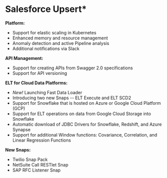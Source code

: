 # Salesforce Upsert*

**Platform:**
* Support for elastic scaling in Kubernetes
* Enhanced memory and resource management
* Anomaly detection and active Pipeline analysis
* Additional notifications via Slack

**API Management:**
* Support for creating APIs from Swagger 2.0 specifications
* Support for API versioning 

**ELT for Cloud Data Platforms:**
* _New!_ Launching Fast Data Loader
* Introducing two new Snaps -- ELT Execute and ELT SCD2
* Support for Snowflake that is hosted on Azure or Google Cloud Platform (GCP)
* Support for ELT operations on data from Google Cloud Storage into Snowflake
* Automatic download of JDBC Drivers for Snowflake, Redshift, and Azure Synapse 
* Support for additional Window functions: Covariance, Correlation, and Linear Regression Functions

**New Snaps:**
* Twilio Snap Pack
* NetSuite Call RESTlet Snap
* SAP RFC Listener Snap
